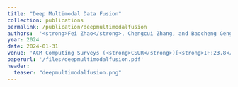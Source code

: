 ```yaml
---
title: "Deep Multimodal Data Fusion"
collection: publications
permalink: /publication/deepmultimodalfusion
authors:  '<strong>Fei Zhao</strong>, Chengcui Zhang, and Baocheng Geng'
year: 2024
date: 2024-01-31  
venue: 'ACM Computing Surveys (<strong>CSUR</strong>)[<strong>IF:23.8</strong>]'
paperurl: '/files/deepmultimodalfusion.pdf'
header:
  teaser: "deepmultimodalfusion.png"
---
```



